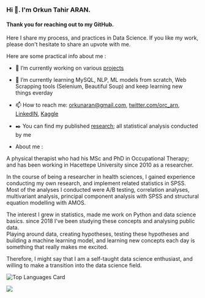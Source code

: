 ### Hi 👋.   I'm Orkun Tahir ARAN.

#### Thank you for reaching out to my GitHub.

Here I share my process, and practices in Data Science. If you like my work, please don't hesitate to share an upvote with me.

Here are some practical info about me :
- 🔭 I’m currently working on various [projects](www.github.com/orkunaran?tab=repositories)
- 🌱 I’m currently learning MySQL, NLP, ML models from scratch,  Web Scrapping tools (Selenium, Beautiful Soup)  and keep learning new things everday
- 📫 How to reach me: orkunaran@gmail.com, [twitter.com/orc_arn](https://twitter.com/orc_arn), [LinkedIN](https://www.linkedin.com/in/orkun-tahir-aran-6a16aa60/), [Kaggle](https://www.kaggle.com/orkunaran)
- :black_nib: You can find my published [research](https://scholar.google.com/citations?hl=tr&user=OCGpuhUAAAAJ&view_op=list_works); all statistical analysis conducted by me


- About me :

A physical therapist who had his MSc and PhD in Occupational Therapy; and has been working in Hacettepe University since 2010 as a researcher. 

In the course of being a researcher in health sciences, I gained experience conducting my own research, and implement related statistics in SPSS. 
Most of the analyses I conducted were A/B testing, correlation analyses, multivariant analysis, principal component analysis with SPSS and 
structural equation modelling with AMOS. 

The interest I grew in statistics, made me work on Python and data science basics. since 2018 I've been studying these concepts and analysing public data.  
Playing around data, creating hypotheses, testing these hypotheses and building a machine learning model, and learning new concepts each day is something that really makes me excited. 

Therefore, I might say that I am a self-taught data science enthusiast, and willing to make a transition into the data science field.


![Top Languages Card](https://github-readme-stats.vercel.app/api/top-langs/?username=orkunaran)

![](https://komarev.com/ghpvc/?username=your-github-orkunaran)
